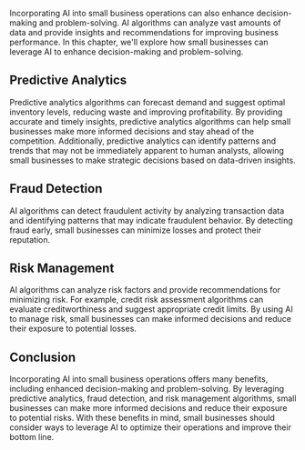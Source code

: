 

Incorporating AI into small business operations can also enhance decision-making and problem-solving. AI algorithms can analyze vast amounts of data and provide insights and recommendations for improving business performance. In this chapter, we'll explore how small businesses can leverage AI to enhance decision-making and problem-solving.

Predictive Analytics
--------------------

Predictive analytics algorithms can forecast demand and suggest optimal inventory levels, reducing waste and improving profitability. By providing accurate and timely insights, predictive analytics algorithms can help small businesses make more informed decisions and stay ahead of the competition. Additionally, predictive analytics can identify patterns and trends that may not be immediately apparent to human analysts, allowing small businesses to make strategic decisions based on data-driven insights.

Fraud Detection
---------------

AI algorithms can detect fraudulent activity by analyzing transaction data and identifying patterns that may indicate fraudulent behavior. By detecting fraud early, small businesses can minimize losses and protect their reputation.

Risk Management
---------------

AI algorithms can analyze risk factors and provide recommendations for minimizing risk. For example, credit risk assessment algorithms can evaluate creditworthiness and suggest appropriate credit limits. By using AI to manage risk, small businesses can make informed decisions and reduce their exposure to potential losses.

Conclusion
----------

Incorporating AI into small business operations offers many benefits, including enhanced decision-making and problem-solving. By leveraging predictive analytics, fraud detection, and risk management algorithms, small businesses can make more informed decisions and reduce their exposure to potential risks. With these benefits in mind, small businesses should consider ways to leverage AI to optimize their operations and improve their bottom line.
